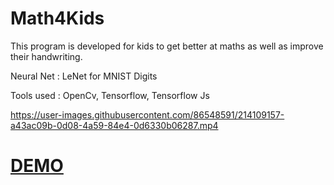 # Math4Kids

This program is developed for kids to get better at maths as well as improve their handwriting.

Neural Net : LeNet for MNIST Digits

Tools used : OpenCv, Tensorflow, Tensorflow Js

https://user-images.githubusercontent.com/86548591/214109157-a43ac09b-0d08-4a59-84e4-0d6330b06287.mp4

# [DEMO](https://shivang17d.github.io/Math4Kids/)
